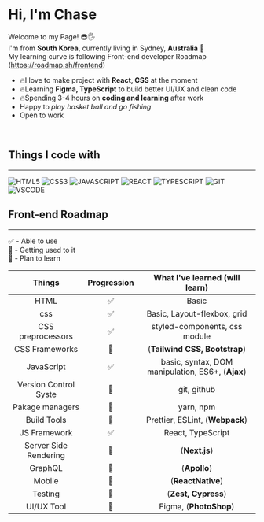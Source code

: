# Hi, I'm Chase
Welcome to my Page! 😎🖐️<br/>
I'm from **South Korea**, currently living in Sydney, **Australia** 🦘<br/>
My learning curve is following Front-end developer Roadmap (https://roadmap.sh/frontend)


* 🔥I love to make project with **React, CSS** at the moment
* 🔥Learning **Figma, TypeScript** to build better UI/UX and clean code
* 🔥Spending 3-4 hours on **coding and learning** after work
* Happy to *play basket ball and go fishing*
* Open to work


<br/>

## Things I code with
---
![HTML5](https://img.shields.io/badge/-HTML5-F05032?style=for-the-badge&logo=html5&logoColor=ffffff)
![CSS3](https://img.shields.io/badge/-CSS3-007ACC?style=for-the-badge&logo=CSS3&logoColor=ffffff)
![JAVASCRIPT](https://img.shields.io/badge/-JAVASCRIPT-F7DF1C?style=for-the-badge&logo=JAVASCRIPT&logoColor=ffffff)
![REACT](https://img.shields.io/badge/-REACT-222222?style=for-the-badge&logo=REACT&logoColor=ffffff)
![TYPESCRIPT](https://img.shields.io/badge/-TYPESCRIPT-308DFF?style=for-the-badge&logo=TYPESCRIPT&logoColor=ffffff)
![GIT](https://img.shields.io/badge/-GIT-EA2845?style=for-the-badge&logo=GIT&logoColor=ffffff)
![VSCODE](https://img.shields.io/badge/-VSCODE-0475B6?style=for-the-badge&logo=visualStudio&logoColor=ffffff)

## Front-end Roadmap
---
✅ - Able to use <br/>
🏃 - Getting used to it<br/>
👀 - Plan to learn<br/>

|Things|Progression|What I've learned (**will learn**)|
|:--:|:--:|:--:|
|HTML|✅|Basic|
|css|✅|Basic, Layout-flexbox, grid |
|CSS preprocessors|✅|styled-components, css module|
|CSS Frameworks|👀|(**Tailwind CSS, Bootstrap**)|
|JavaScript|✅|basic, syntax, DOM manipulation, ES6+, (**Ajax**)|
|Version Control Syste|🏃|git, github|
|Pakage managers|🏃|yarn, npm|
|Build Tools|🏃|Prettier, ESLint, (**Webpack**)|
|JS Framework|✅|React, TypeScript|
|Server Side Rendering|👀|(**Next.js**)|
|GraphQL|👀|(**Apollo**)|
|Mobile|👀|(**ReactNative**)|
|Testing|👀|(**Zest, Cypress**)|
|UI/UX Tool|🏃|Figma, (**PhotoShop**)|
